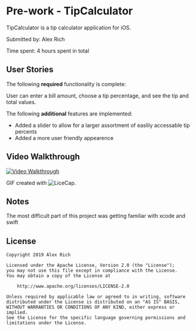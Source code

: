 # Pre-work - TipCalculator

TipCalculator is a tip calculator application for iOS.

Submitted by: Alex Rich

Time spent: 4 hours spent in total

## User Stories

The following **required** functionality is complete:

User can enter a bill amount, choose a tip percentage, and see the tip and total values.

The following **additional** features are implemented:

- Added a slider to allow for a larger assortment of easlily accessable tip percents
- Added a more user friendly appearence

## Video Walkthrough 

<a href="https://imgur.com/a/9Fhj677"><img src='http://i.imgur.com/a/9Fhj677.gif' title='Video Walkthrough' width='' alt='Video Walkthrough' /></a>

GIF created with ![LiceCap](http://www.cockos.com/licecap/).

## Notes

The most difficult part of this project was getting familiar with xcode and swift

## License

    Copyright 2019 Alex Rich

    Licensed under the Apache License, Version 2.0 (the "License");
    you may not use this file except in compliance with the License.
    You may obtain a copy of the License at

        http://www.apache.org/licenses/LICENSE-2.0

    Unless required by applicable law or agreed to in writing, software
    distributed under the License is distributed on an "AS IS" BASIS,
    WITHOUT WARRANTIES OR CONDITIONS OF ANY KIND, either express or implied.
    See the License for the specific language governing permissions and
    limitations under the License.
